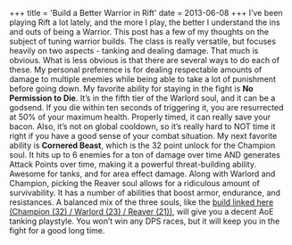 +++
title = 'Build a Better Warrior in Rift'
date = 2013-06-08
+++
I’ve been playing Rift a lot lately, and the more I play, the better I understand the ins and outs of being a Warrior. This post has a few of my thoughts on the subject of tuning warrior builds. The class is really versatile, but focuses heavily on two aspects - tanking and dealing damage. That much is obvious. What is less obvious is that there are several ways to do each of these. My personal preference is for dealing respectable amounts of damage to multiple enemies while being able to take a lot of punishment before going down. My favorite ability for staying in the fight is **No Permission to Die**. It’s in the fifth tier of the Warlord soul, and it can be a godsend. If you die within ten seconds of triggering it, you are resurrected at 50% of your maximum health. Properly timed, it can really save your bacon. Also, it’s not on global cooldown, so it’s really hard to NOT time it right if you have a good sense of your combat situation. My next favorite ability is **Cornered Beast**, which is the 32 point unlock for the Champion soul. It hits up to 6 enemies for a ton of damage over time AND generates Attack Points over time, making it a powerful threat-building ability. Awesome for tanks, and for area effect damage. Along with Warlord and Champion, picking the Reaver soul allows for a ridiculous amount of survivability. It has a number of abilities that boost armor, endurance, and resistances. A balanced mix of the three souls, like the [build linked here (Champion (32) / Warlord (23) / Reaver (21))](http://rift.magelo.com/en/stc/zzkBLlckIkrhz00zvl0V0ocMzzvlz0Vhzo), will give you a decent AoE tanking playstyle. You won’t win any DPS races, but it will keep you in the fight for a good long time.